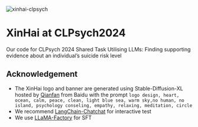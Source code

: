 ![xinhai-clpsych](https://github.com/CAS-SIAT-XinHai/XinHai-at-CLPsych2024/assets/2136700/384233ae-5117-4377-b810-c4b0ad02aa66)
# XinHai at CLPsych2024
Our code for CLPsych 2024 Shared Task Utilising LLMs: Finding supporting evidence about an individual’s suicide risk level


Acknowledgement
---------------

* The XinHai logo and banner are generated using Stable-Diffusion-XL hosted by [Qianfan](https://cloud.baidu.com/product/wenxinworkshop?track=product) from Baidu with the prompt `logo design, heart, ocean, calm, peace, clean, light blue sea, warm sky,no human, no island, psychology conseling, empathy, relaxing, meditation, circle`
* We recommend [LangChain-Chatchat](https://github.com/chatchat-space/Langchain-Chatchat) for interactive test
* We use [LLaMA-Factory](https://github.com/hiyouga/LLaMA-Factory) for SFT
